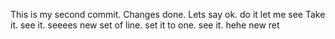 This is my second commit.
Changes done.
Lets say ok.
do it
let me see
Take it.
see it.
seeees
new set of line.
set it to one.
see it.
hehe
new
ret